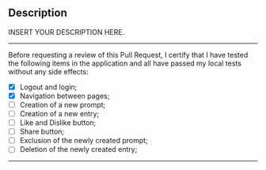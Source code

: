 <!--
Please, include:
- A description of the changes proposed in the pull request.
- A reference to a related issue in your repository:
  - Add keyword "close", "fix" or "resolve" to inform the issue related.
    Example: Resolve #123
-->

## Description

INSERT YOUR DESCRIPTION HERE.

---

Before requesting a review of this Pull Request, I certify that I have tested the following items in the application and all have passed my local tests without any side effects:

- [x] Logout and login;
- [x] Navigation between pages;
- [ ] Creation of a new prompt;
- [ ] Creation of a new entry;
- [ ] Like and Dislike button;
- [ ] Share button;
- [ ] Exclusion of the newly created prompt;
- [ ] Deletion of the newly created entry;

---

<!--
The review can be done after checking all items.
-->
